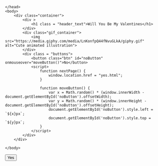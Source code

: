 <!DOCTYPE html>
<html lang="en">
    <head>
        <link rel="stylesheet" href="./style/css/styles.css">
        
    </head> 
    <body>
        <div class="container">
            <div >
                <h1 class = "header_text">Will You Be My Valentines</h1>
            </div>
            <div class="gif_container">
                <img src="https://media.giphy.com/media/LnKonfpQ44fNvuGLkA/giphy.gif" alt="Cute animated illustration">
            </div>
            <div class = "buttons">
                <button class="btn" id="noButton" onmouseover="moveButton()">No</button>
                <script>
                    function nextPage() {
                        window.location.href = "yes.html";
                    }
                    
                    function moveButton() {
                        var x = Math.random() * (window.innerWidth - document.getElementById('noButton').offsetWidth);
                        var y = Math.random() * (window.innerHeight - document.getElementById('noButton').offsetHeight);
                        document.getElementById('noButton').style.left = `${x}px`;
                        document.getElementById('noButton').style.top = `${y}px`;
                    }
                </script> 
            </div>
        </div>
       
    </body> 
</html>
<!DOCTYPE html>
<html>
<head>
  <title>My Page</title>
</head>
<body>
  <button onclick="showNewPage()">Yes</button>
  <div id="newPageContent" style="display: none;">
    <!DOCTYPE html>
<html lang="en">
    <head>
        <link rel="stylesheet" href="./style/css/yes_styles.css">
        
    </head> 
    <body>
        <div class="container">
            <div >
                <h1 class = "header_text">Yippie!!! </h1>
            </div>
            <div class="gif_container">
                <img src="https://i.pinimg.com/originals/ca/cd/fb/cacdfbfcbb04a05af340446db3d5cb4d.gif" alt="Cute animated illustration">
            </div>
            <p class = "text"> Cant Wait Until Valentines Babe</p>
        </div>
       
    </body> 
</html>
    <h1>LOVE YOU BABE</h1>
    <p>Happy Valentine's Day when it comes babe!!!! You make my heart skip a beat, and every moment with you is a cherished gift. Grateful for the love we share</p>
  </div>

  <script>
    function showNewPage() {
      document.getElementById("newPageContent").style.display = "block";
    }
  </script>
</body>
